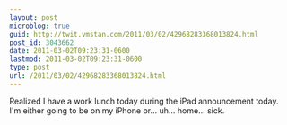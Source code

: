 ```yaml
---
layout: post
microblog: true
guid: http://twit.vmstan.com/2011/03/02/42968283368013824.html
post_id: 3043662
date: 2011-03-02T09:23:31-0600
lastmod: 2011-03-02T09:23:31-0600
type: post
url: /2011/03/02/42968283368013824.html
---
```

Realized I have a work lunch today during the iPad announcement today. I'm either going to be on my iPhone or... uh... home... sick.
